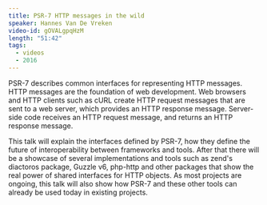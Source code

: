 ```yaml
---
title: PSR-7 HTTP messages in the wild
speaker: Hannes Van De Vreken
video-id: gOVALgpqHzM
length: "51:42"
tags:
  - videos
  - 2016
---
```


PSR-7 describes common interfaces for representing HTTP messages. HTTP messages are the foundation of web development. Web browsers and HTTP clients such as cURL create HTTP request messages that are sent to a web server, which provides an HTTP response message. Server-side code receives an HTTP request message, and returns an HTTP response message.

This talk will explain the interfaces defined by PSR-7, how they define the future of interoperability between frameworks and tools. After that there will be a showcase of several implementations and tools such as zend's diactoros package, Guzzle v6, php-http and other packages that show the real power of shared interfaces for HTTP objects. As most projects are ongoing, this talk will also show how PSR-7 and these other tools can already be used today in existing projects.
